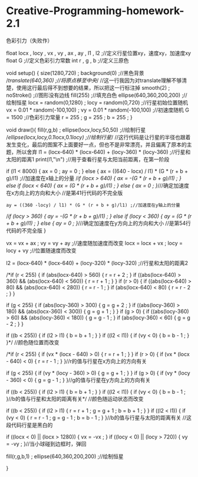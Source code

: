# Creative-Programming-homework-2.1
色彩引力（失败作）


float locx , locy , vx , vy , ax , ay , l1 , l2 ;//定义行星位置xy，速度xy，加速度xy
float G ;//定义色彩引力常数
int r , g , b ;//定义三原色


void setup() {
  size(1280,720) ;
  background(0) ;//黑色背景
  /*translate(640,360) ;//将原点移至中央*/          //这一行我因为对translate理解不够清楚，使用这行最后得不到想要的结果，所以把这一行标注掉
  smooth(2) ;
  noStroke() ;//图形没有边线
  fill(255) ;//填充白色
  ellipse(640,360,200,200) ;//绘制恒星
  locx = random(0,1280) ;
  locy = random(0,720) ;//行星初始位置随机
  vx = 0.01 * random(-100,100) ;
  vy = 0.01 * random(-100,100) ;//初速度随机
  G = 1500 ;//色彩引力常量
  r = 255 ;
  g = 255 ;
  b = 255 ;
}


void draw(){
  fill(r,g,b) ;
  ellipse(locx,locy,50,50) ;//绘制行星
  /*ellipse(locx,locy,0.1*locx,0.1*locy) ;//绘制行星*/          //这行代码是让行星的半径也跟着发生变化，最后的图案不上面要好一点，但也不是非常漂亮，并且偏离了原本的主题，所以舍弃
  l1 = (locx-640) * (locx-640) + (locy-360) * (locy-360) ;//行星和太阳的距离1
  print(l1,"\n") ;//用于查看行星与太阳当前距离，在第一阶段
  
  if (l1 < 8000) {
    ax = 0 ;
    ay = 0 ;
  }
  else {
    ax = ((640 - locx) / l1) * (G * (r + b + g)/l1) ;//加速度在x轴上的分量
  /*if (locx > 640) {
    ax = -(G * (r + b + g)/l1) ;
  }
  else if (locx < 640) {
    ax = (G * (r + b + g)/l1) ;
  }
  else {
    ax = 0 ;
  }*///确定加速度在x方向上的方向和大小          //是第41行代码的不完全版
  
    ay = ((360 -locy) / l1) * (G * (r + b + g)/l1) ;//加速度在y轴上的分量
  /*if (locy > 360) {
    ay = -(G * (r + b + g)/l1) ;
  }
  else if (locy < 360) {
    ay = (G * (r + b + g)/l1) ;
  }
  else {
    ay = 0 ;
  }*///确定加速度在y方向上的方向和大小          //是第54行代码的不完全版
  }
  
  vx = vx + ax ;
  vy = vy + ay ;//速度随加速度而改变
  locx = locx + vx ;
  locy = locy + vy ;//位置随速度而改变
  
  l2 = (locx-640) * (locx-640) + (locy-320) * (locy-320) ;//行星和太阳的距离2
  
  
/*if (r < 255) {
    if (abs(locx-640) > 560) {
      r = r + 2 ;
    }
    if ((abs(locx-640) > 360) && (abs(locx-640) < 560)) {
      r = r + 1 ;
    }
  }
  if (r > 0) {
    if ((abs(locx-640) > 80) && (abs(locx-640) < 280)) {
      r = r - 1 ;
    }
    if (abs(locx-640) < 80) {
      r = r - 2 ;
    }
  }
  
  if (g < 255) {
    if (abs(locy-360) > 300) {
      g = g + 2 ;
    }
    if ((abs(locy-360) > 180) && (abs(locx-360) < 300)) {
      g = g + 1 ;
    }
  }
  if (g > 0) {
    if ((abs(locy-360) > 60) && (abs(locy-360) < 180)) {
      g = g - 1 ;
    }
    if (abs(locy-360) < 60) {
      g = g - 2 ;
    }
  }
      
  if ((b < 255)) {
    if (l2 > l1) {
      b = b + 1 ;
    }
  }
  if ((l2 < l1)) {
      if (vy < 0) {
        b = b - 1 ;
      }
  }*/          //颜色随位置而改变
  
/*if (r < 255) {
    if (vx * (locx - 640) > 0) {
      r = r + 1 ;
    }
  }
  if (r > 0) {
      if (vx * (locx - 640) < 0) {
        r = r - 1 ;
      }
  }//r的值与行星在x方向上的方向有关
  
  if (g < 255) {
    if (vy * (locy - 360) > 0) {
      g = g + 1 ;
    }
  }
  if (g > 0) {
      if (vy * (locy - 360) < 0) {
        g = g - 1 ;
      }
  }//g的值与行星在y方向上的方向有关
  
   if ((b < 255)) {
    if (l2 > l1) {
      b = b + 1 ;
    }
  }
  if ((l2 < l1)) {
      if (vy < 0) {
        b = b - 1 ;
      }//b的值与行星和太阳的距离有关*/          //颜色随运动状态而改变
      
  if ((b < 255)) {
    if (l2 > l1) {
      r = r + 1 ;
      g = g + 1 ;
      b = b + 1 ;
    }
  }
  if ((l2 < l1)) {
      if (vy < 0) {
        r = r - 1 ;
        g = g - 1 ;
        b = b - 1 ;
      }
  }//b的值与行星与太阳的距离有关          //这段代码行星是黑白的
  
  
  if ((locx < 0) || (locx > 1280)) {
    vx = -vx ;
  }
  if ((locy < 0) || (locy > 720)) {
    vy = -vy ;
  }//当小球碰到边框时，弹回
  
  fill(r,g,b,1) ;
  ellipse(640,360,200,200) ;//绘制恒星
  
}
